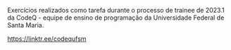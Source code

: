 Exercícios realizados como tarefa durante o processo de trainee de 2023.1 da CodeQ - equipe de ensino de programação da Universidade Federal de Santa Maria.

https://linktr.ee/codequfsm
